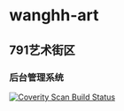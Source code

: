 # wanghh-art

## 791艺术街区

### 后台管理系统
<a href="https://scan.coverity.com/projects/badboy4471-wanghh-art">
  <img alt="Coverity Scan Build Status"
       src="https://scan.coverity.com/projects/20053/badge.svg"/>
</a>
